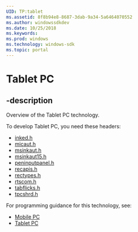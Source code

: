 ```yaml
---
UID: TP:tablet
ms.assetid: 8f8b94e8-8687-3dab-9a34-5a6464070552
ms.author: windowssdkdev
ms.date: 10/25/2018
ms.keywords: 
ms.prod: windows
ms.technology: windows-sdk
ms.topic: portal
---
```


# Tablet PC

## -description

Overview of the Tablet PC technology.

To develop Tablet PC, you need these headers:

 * [inked.h](../inked/index.md)
 * [micaut.h](../micaut/index.md)
 * [msinkaut.h](../msinkaut/index.md)
 * [msinkaut15.h](../msinkaut15/index.md)
 * [peninputpanel.h](../peninputpanel/index.md)
 * [recapis.h](../recapis/index.md)
 * [rectypes.h](../rectypes/index.md)
 * [rtscom.h](../rtscom/index.md)
 * [tabflicks.h](../tabflicks/index.md)
 * [tpcshrd.h](../tpcshrd/index.md)

For programming guidance for this technology, see:
* [Mobile PC](https://msdn.microsoft.com/en-us/library/dd302492(v=vs.85).aspx)
* [Tablet PC](/windows/desktop/tablet)


